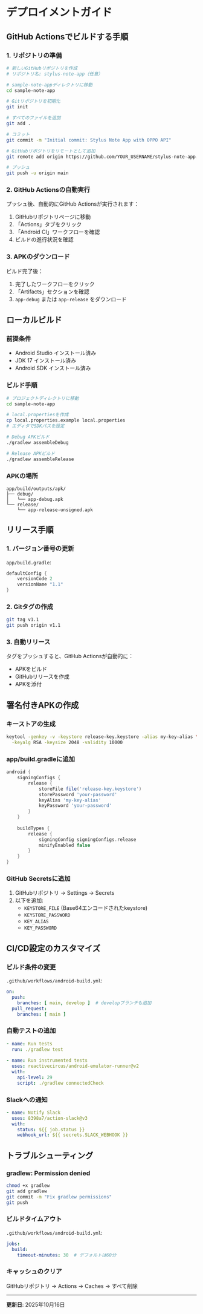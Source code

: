 # デプロイメントガイド

## GitHub Actionsでビルドする手順

### 1. リポジトリの準備

```bash
# 新しいGitHubリポジトリを作成
# リポジトリ名: stylus-note-app（任意）

# sample-note-appディレクトリに移動
cd sample-note-app

# Gitリポジトリを初期化
git init

# すべてのファイルを追加
git add .

# コミット
git commit -m "Initial commit: Stylus Note App with OPPO API"

# GitHubリポジトリをリモートとして追加
git remote add origin https://github.com/YOUR_USERNAME/stylus-note-app.git

# プッシュ
git push -u origin main
```

### 2. GitHub Actionsの自動実行

プッシュ後、自動的にGitHub Actionsが実行されます：

1. GitHubリポジトリページに移動
2. 「Actions」タブをクリック
3. 「Android CI」ワークフローを確認
4. ビルドの進行状況を確認

### 3. APKのダウンロード

ビルド完了後：

1. 完了したワークフローをクリック
2. 「Artifacts」セクションを確認
3. `app-debug` または `app-release` をダウンロード

## ローカルビルド

### 前提条件

- Android Studio インストール済み
- JDK 17 インストール済み
- Android SDK インストール済み

### ビルド手順

```bash
# プロジェクトディレクトリに移動
cd sample-note-app

# local.propertiesを作成
cp local.properties.example local.properties
# エディタでSDKパスを設定

# Debug APKビルド
./gradlew assembleDebug

# Release APKビルド  
./gradlew assembleRelease
```

### APKの場所

```
app/build/outputs/apk/
├── debug/
│   └── app-debug.apk
└── release/
    └── app-release-unsigned.apk
```

## リリース手順

### 1. バージョン番号の更新

`app/build.gradle`:
```gradle
defaultConfig {
    versionCode 2
    versionName "1.1"
}
```

### 2. Gitタグの作成

```bash
git tag v1.1
git push origin v1.1
```

### 3. 自動リリース

タグをプッシュすると、GitHub Actionsが自動的に：
- APKをビルド
- GitHubリリースを作成
- APKを添付

## 署名付きAPKの作成

### キーストアの生成

```bash
keytool -genkey -v -keystore release-key.keystore -alias my-key-alias \
  -keyalg RSA -keysize 2048 -validity 10000
```

### app/build.gradleに追加

```gradle
android {
    signingConfigs {
        release {
            storeFile file('release-key.keystore')
            storePassword 'your-password'
            keyAlias 'my-key-alias'
            keyPassword 'your-password'
        }
    }
    
    buildTypes {
        release {
            signingConfig signingConfigs.release
            minifyEnabled false
        }
    }
}
```

### GitHub Secretsに追加

1. GitHubリポジトリ → Settings → Secrets
2. 以下を追加:
   - `KEYSTORE_FILE` (Base64エンコードされたkeystore)
   - `KEYSTORE_PASSWORD`
   - `KEY_ALIAS`
   - `KEY_PASSWORD`

## CI/CD設定のカスタマイズ

### ビルド条件の変更

`.github/workflows/android-build.yml`:
```yaml
on:
  push:
    branches: [ main, develop ]  # developブランチも追加
  pull_request:
    branches: [ main ]
```

### 自動テストの追加

```yaml
- name: Run tests
  run: ./gradlew test
  
- name: Run instrumented tests
  uses: reactivecircus/android-emulator-runner@v2
  with:
    api-level: 29
    script: ./gradlew connectedCheck
```

### Slackへの通知

```yaml
- name: Notify Slack
  uses: 8398a7/action-slack@v3
  with:
    status: ${{ job.status }}
    webhook_url: ${{ secrets.SLACK_WEBHOOK }}
```

## トラブルシューティング

### gradlew: Permission denied

```bash
chmod +x gradlew
git add gradlew
git commit -m "Fix gradlew permissions"
git push
```

### ビルドタイムアウト

`.github/workflows/android-build.yml`:
```yaml
jobs:
  build:
    timeout-minutes: 30  # デフォルトは60分
```

### キャッシュのクリア

GitHubリポジトリ → Actions → Caches → すべて削除

---

**更新日**: 2025年10月16日

